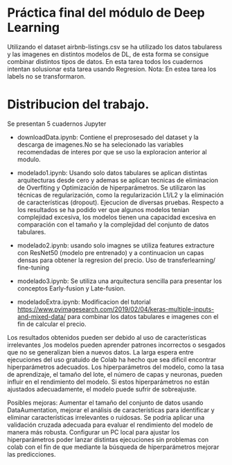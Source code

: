# Práctica final del módulo de Deep Learning
Utilizando el dataset airbnb-listings.csv se ha utilizado los datos tabularess y las imagenes en distintos modelos de DL, de esta forma se consigue combinar distintos tipos de datos. En esta tarea todos los cuadernos intentan solusionar esta tarea usando Regresion. Nota: En estea tarea los labels no se transformaron.

# Distribucion del trabajo.

Se presentan 5 cuadernos Jupyter

- downloadData.ipynb: Contiene el preprosesado del dataset y la descarga de imagenes.No se ha selecionado las variables recomendadas de interes por que se uso la exploracion anterior al modulo.

- modelado1.ipynb: Usando solo datos tabulares se aplican distintas arquitecturas desde cero y ademas se aplican tecnicas de eliminacion de Overfiting y Optimización de hiperparámetros. Se utilizaron las técnicas de regularización, como la regularización L1/L2 y la eliminación de características (dropout).
Ejecucion de diversas pruebas. Respecto a los resultados se ha podido ver que algunos modelos tenian complejidad excesiva, los modelos tienen una capacidad excesiva en comparación con el tamaño y la complejidad del conjunto de datos tabulares.

- modelado2.ipynb: usando solo imagnes se utiliza features extracture con ResNet50 (modelo pre entrenado) y a continuacion un capas densas para obtener la regresion del precio. Uso de transferlearning/ fine-tuning

- modelado3.ipynb: Se utiliza una arquitectura sencilla para presentar los conceptos Early-fusion y Late-fusion. 

- modeladoExtra.ipynb: Modificacion del tutorial https://www.pyimagesearch.com/2019/02/04/keras-multiple-inputs-and-mixed-data/ para combinar los datos tabulares e imagenes con el fin de calcular el precio.

Los resultados obtenidos pueden ser debido al uso de características irrelevantes ,los modelos pueden aprender patrones incorrectos o sesgados que no se generalizan bien a nuevos datos. La larga espera entre ejecuciones del uso gratuido de Colab ha hecho que sea dificil encontrar hiperparámetros adecuados. Los hiperparámetros del modelo, como la tasa de aprendizaje, el tamaño del lote, el número de capas y neuronas, pueden influir en el rendimiento del modelo. Si estos hiperparámetros no están ajustados adecuadamente, el modelo puede sufrir de sobreajuste.

Posibles mejoras: Aumentar el tamaño del conjunto de datos usando DataAumentation, mejorar el análisis de características para identificar y eliminar características irrelevantes o ruidosas. Se podria aplicar una validación cruzada adecuada para evaluar el rendimiento del modelo de manera más robusta.
Configurar un PC local para ajustar los hiperparámetros poder lanzar distintas ejecuciones sin problemas con colab con el fin de que mediante la búsqueda de hiperparámetros mejorar las predicciones.